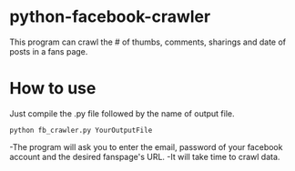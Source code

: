 # python-facebook-crawler
This program can crawl the # of thumbs, comments, sharings and date of posts in a fans page.
# How to use
Just compile the .py file followed by the name of output file.
```pip
python fb_crawler.py YourOutputFile
```
-The program will ask you to enter the email, password of your facebook account and the desired fanspage's URL.
-It will take time to crawl data.


